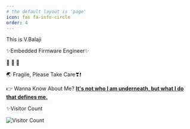 ```yaml
---
# the default layout is 'page'
icon: fas fa-info-circle
order: 4
---
```


This is V.Balaji

✨Embedded Firmware Engineer✨                                           

🙈 🙉 🙊

🌏 Fragile, Please Take Care❣❗

👉 Wanna Know About Me? [**It's not who I am underneath, but what I do that defines me.**](https://linktr.ee/v.balaji)

✨Visitor Count

![Visitor Count](https://profile-counter.glitch.me/MadeByBalaji/count.svg) 